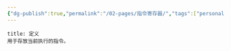 ```yaml
---
{"dg-publish":true,"permalink":"/02-pages/指令寄存器/","tags":["personal/blog","hardware","计算机组成原理/概述"]}
---
```


```ad-info
title: 定义
用于存放当前执行的指令。
```